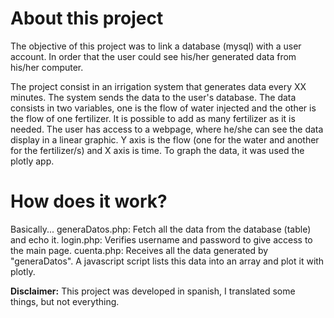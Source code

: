 # About this project
The objective of this project was to link a database (mysql) with a user account. In order that the user could see his/her generated data from his/her computer.

The project consist in an irrigation system that generates data every XX minutes. The system sends the data to the user's database. The data consists in two variables, one is the flow of water injected and the other is the flow of one fertilizer. It is possible to add as many fertilizer as it is needed.
The user has access to a webpage, where he/she can see the data display in a linear graphic. Y axis is the flow (one for the water and another for the fertilizer/s) and X axis is time. To graph the data, it was used the plotly app.

# How does it work?
Basically...
generaDatos.php: Fetch all the data from the database (table) and echo it.
login.php: Verifies username and password to give access to the main page.
cuenta.php: Receives all the data generated by "generaDatos". A javascript script lists this data into an array and plot it with plotly.

**Disclaimer:** This project was developed in spanish, I translated some things, but not everything.
